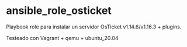 # ansible_role_osticket

Playbook role para instalar un servidor OsTicket v1.14.6/v1.16.3 + plugins.

Testeado con Vagrant + qemu + ubuntu_20.04
